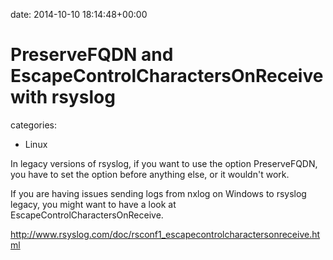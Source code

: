 


date: 2014-10-10 18:14:48+00:00


# PreserveFQDN and EscapeControlCharactersOnReceive with rsyslog

categories:
- Linux


In legacy versions of rsyslog, if you want to use the option PreserveFQDN, you have to set the option before anything else, or it wouldn't work.

If you are having issues sending logs from nxlog on Windows to rsyslog legacy, you might want to have a look at EscapeControlCharactersOnReceive.

http://www.rsyslog.com/doc/rsconf1_escapecontrolcharactersonreceive.html
